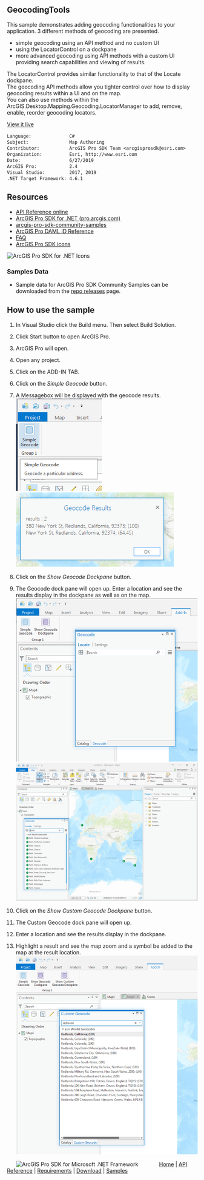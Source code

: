 ## GeocodingTools

<!-- TODO: Write a brief abstract explaining this sample -->
This sample demonstrates adding geocoding functionalities to your application.  3 different methods of geocoding are presented.  
- simple geocoding using an API method and no custom UI  
- using the LocatorControl on a dockpane  
- more advanced geocoding using API methods with a custom UI providing search capabilities and viewing of results.   

  
The LocatorControl provides similar functionality to that of the Locate dockpane.   
The geocoding API methods allow you tighter control over how to display geocoding results within a UI and on the map.   
You can also use methods within the ArcGIS.Desktop.Mapping.Geocoding.LocatorManager to add, remove, enable, reorder geocoding locators.   
  


<a href="http://pro.arcgis.com/en/pro-app/sdk/" target="_blank">View it live</a>

<!-- TODO: Fill this section below with metadata about this sample-->
```
Language:              C#
Subject:               Map Authoring
Contributor:           ArcGIS Pro SDK Team <arcgisprosdk@esri.com>
Organization:          Esri, http://www.esri.com
Date:                  6/27/2019
ArcGIS Pro:            2.4
Visual Studio:         2017, 2019
.NET Target Framework: 4.6.1
```

## Resources

* [API Reference online](https://pro.arcgis.com/en/pro-app/sdk/api-reference)
* <a href="https://pro.arcgis.com/en/pro-app/sdk/" target="_blank">ArcGIS Pro SDK for .NET (pro.arcgis.com)</a>
* [arcgis-pro-sdk-community-samples](https://github.com/Esri/arcgis-pro-sdk-community-samples)
* [ArcGIS Pro DAML ID Reference](https://github.com/Esri/arcgis-pro-sdk/wiki/ArcGIS-Pro-DAML-ID-Reference)
* [FAQ](https://github.com/Esri/arcgis-pro-sdk/wiki/FAQ)
* [ArcGIS Pro SDK icons](https://github.com/Esri/arcgis-pro-sdk/releases/tag/2.4.0.19948)

![ArcGIS Pro SDK for .NET Icons](https://Esri.github.io/arcgis-pro-sdk/images/Home/Image-of-icons.png  "ArcGIS Pro SDK Icons")

### Samples Data

* Sample data for ArcGIS Pro SDK Community Samples can be downloaded from the [repo releases](https://github.com/Esri/arcgis-pro-sdk-community-samples/releases) page.  

## How to use the sample
<!-- TODO: Explain how this sample can be used. To use images in this section, create the image file in your sample project's screenshots folder. Use relative url to link to this image using this syntax: ![My sample Image](FacePage/SampleImage.png) -->
1. In Visual Studio click the Build menu. Then select Build Solution.  
1. Click Start button to open ArcGIS Pro.  
1. ArcGIS Pro will open.  
1. Open any project.  
1. Click on the ADD-IN TAB.  
1. Click on the *Simple Geocode* button.   
1. A Messagebox will be displayed with the geocode results.   
![UI](screenshots/SimpleGeocode.png)    
![UI](screenshots/SimpleGeocodeResults.png)    
  
1. Click on the *Show Geocode Dockpane* button.   
1. The Geocode dock pane will open up.  Enter a location and see the results display in the dockpane as well as on the map.  
![UI](screenshots/LocatorControl.png)    
![UI](screenshots/LocatorControlResults.png)    
  
1. Click on the *Show Custom Geocode Dockpane* button.   
1. The Custom Geocode dock pane will open up.    
1. Enter a location and see the results display in the dockpane.  
1. Highlight a result and see the map zoom and a symbol be added to the map at the result location.   
![UI](screenshots/Geocode_CustomUI.png)    
  


<!-- End -->

&nbsp;&nbsp;&nbsp;&nbsp;&nbsp;&nbsp;<img src="https://esri.github.io/arcgis-pro-sdk/images/ArcGISPro.png"  alt="ArcGIS Pro SDK for Microsoft .NET Framework" height = "20" width = "20" align="top"  >
&nbsp;&nbsp;&nbsp;&nbsp;&nbsp;&nbsp;&nbsp;&nbsp;&nbsp;&nbsp;&nbsp;&nbsp;
[Home](https://github.com/Esri/arcgis-pro-sdk/wiki) | <a href="https://pro.arcgis.com/en/pro-app/sdk/api-reference" target="_blank">API Reference</a> | [Requirements](https://github.com/Esri/arcgis-pro-sdk/wiki#requirements) | [Download](https://github.com/Esri/arcgis-pro-sdk/wiki#installing-arcgis-pro-sdk-for-net) | <a href="https://github.com/esri/arcgis-pro-sdk-community-samples" target="_blank">Samples</a>

